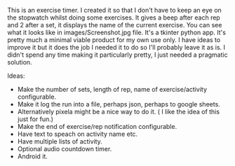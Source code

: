 This is an exercise timer. I created it so that I don't have to keep an eye on the stopwatch whilst doing some exercises.
It gives a beep after each rep and 2 after a set, it displays the name of the current exercise. 
You can see what it looks like in images/Screenshot.jpg file. It's a tkinter python app.
It's pretty much a minimal viable product for my own use only. I have ideas to improve it but it does the job I needed it to do so I'll probably leave it as is.
I didn't spend any time making it particularly pretty, I just needed a pragmatic solution. 


Ideas:
- Make the number of sets, length of rep, name of exercise/activity  configurable.
- Make it log the run into a file, perhaps json, perhaps to google sheets.
- Alternatively pixela might be a nice way to do it. ( I like the idea of this just for fun.)
- Make the end of exercise/rep notification configurable. 
- Have text to speach on activity name etc.
- Have multiple lists of activity. 
- Optional audio countdown timer. 
- Android it. 

